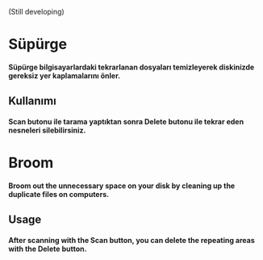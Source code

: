 (Still developing)
# Süpürge
#### Süpürge bilgisayarlardaki tekrarlanan dosyaları temizleyerek diskinizde gereksiz yer kaplamalarını önler.

## Kullanımı
#### Scan butonu ile tarama yaptıktan sonra Delete butonu ile tekrar eden nesneleri silebilirsiniz.

# Broom
#### Broom out the unnecessary space on your disk by cleaning up the duplicate files on computers.

## Usage
#### After scanning with the Scan button, you can delete the repeating areas with the Delete button.
